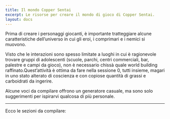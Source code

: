 ```yaml
---
title: Il mondo Copper Sentai
excerpt: Le risorse per creare il mondo di gioco di Copper Sentai.
layout: docs
---
```

Prima di creare i personaggi giocanti, è importante tratteggiare alcune caratteristiche dell’universo in cui gli eroi, i comprimari e i nemici si muovono. 


Visto che le interazioni sono spesso limitate a luoghi in cui è ragionevole trovare gruppi di adolescenti (scuole, parchi, centri commerciali, bar, palestre e campi da gioco), non è necessario chissà quale world building raffinato.Quest’attività è ottima da fare nella sessione 0, tutti insieme, magari in uno stato alterato di coscienza e con copiose quantità di grassi e carboidrati da ingerire.


Alcune voci da compilare offrono un generatore casuale, ma sono solo suggerimenti per ispirarvi qualcosa di più personale.


***

Ecco le sezioni da compilare:
